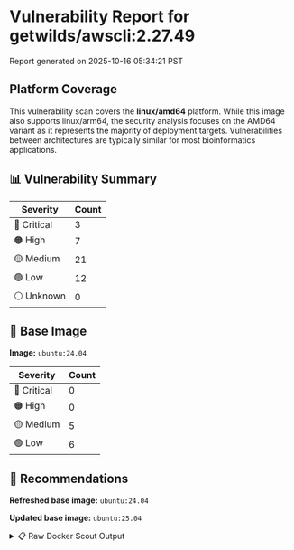 # Vulnerability Report for getwilds/awscli:2.27.49

Report generated on 2025-10-16 05:34:21 PST

## Platform Coverage

This vulnerability scan covers the **linux/amd64** platform. While this image also supports linux/arm64, the security analysis focuses on the AMD64 variant as it represents the majority of deployment targets. Vulnerabilities between architectures are typically similar for most bioinformatics applications.

## 📊 Vulnerability Summary

| Severity | Count |
|----------|-------|
| 🔴 Critical | 3 |
| 🟠 High | 7 |
| 🟡 Medium | 21 |
| 🟢 Low | 12 |
| ⚪ Unknown | 0 |

## 🐳 Base Image

**Image:** `ubuntu:24.04`

| Severity | Count |
|----------|-------|
| 🔴 Critical | 0 |
| 🟠 High | 0 |
| 🟡 Medium | 5 |
| 🟢 Low | 6 |

## 🔄 Recommendations

**Refreshed base image:** `ubuntu:24.04`

**Updated base image:** `ubuntu:25.04`

<details>
<summary>📋 Raw Docker Scout Output</summary>

```text
Target               │  getwilds/awscli:2.27.49-amd64  │    3C     7H    21M    12L   
    digest             │  6f83fedc377a                           │                              
  Base image           │  ubuntu:24.04                           │    0C     0H     5M     6L   
  Refreshed base image │  ubuntu:24.04                           │    0C     0H     2M     5L   
                       │                                         │                  -3     -1   
  Updated base image   │  ubuntu:25.04                           │    0C     0H     2M     4L   
                       │                                         │                  -3     -2   

What's next:
    View vulnerabilities → docker scout cves getwilds/awscli:2.27.49-amd64
    View base image update recommendations → docker scout recommendations getwilds/awscli:2.27.49-amd64
    Include policy results in your quickview by supplying an organization → docker scout quickview getwilds/awscli:2.27.49-amd64 --org <organization>
```
</details>
